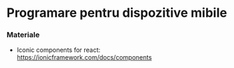 # Programare pentru dispozitive mibile
### Materiale
  * Iconic components for react: https://ionicframework.com/docs/components
